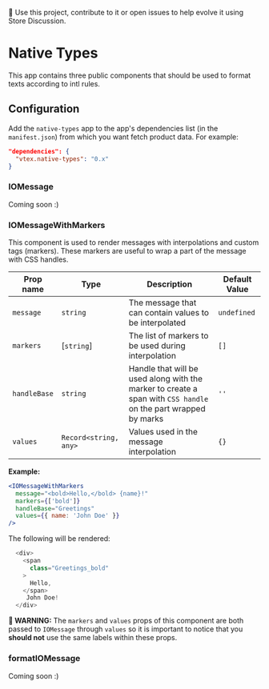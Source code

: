 📢 Use this project, contribute to it or open issues to help evolve it using Store Discussion.

# Native Types

This app contains three public components that should be used to format texts according to intl rules.

## Configuration

Add the `native-types` app to the app's dependencies list (in the `manifest.json`) from which you want fetch product data. For example:

```json
"dependencies": {
  "vtex.native-types": "0.x"
}
```

### IOMessage

Coming soon :)

### IOMessageWithMarkers

This component is used to render messages with interpolations and custom tags (markers). These markers are useful to wrap a part of the message with CSS handles.

| Prop name | Type | Description | Default Value |
| --- | --- | --- | --- |
| `message` | `string` | The message that can contain values to be interpolated | `undefined` |
| `markers` | [`string`] | The list of markers to be used during interpolation | `[]` |
| `handleBase` | `string` | Handle that will be used along with the marker to create a span with `CSS handle` on the part wrapped by marks | `''` |
| `values` | `Record<string, any>` | Values used in the message interpolation | `{}` |

**Example:**
```jsx
<IOMessageWithMarkers
  message="<bold>Hello,</bold> {name}!"
  markers={['bold']}
  handleBase="Greetings"
  values={{ name: 'John Doe' }}
/>
```
 
 The following will be rendered:
``` js
  <div>
    <span
      class="Greetings_bold"
    >
      Hello,
    </span>
     John Doe!
  </div>
```


**🔴 WARNING:** The `markers` and `values` props of this component are both passed to `IOMessage` through `values` so it is important to notice that you **should not** use the same labels within these props.

### formatIOMessage

Coming soon :)

